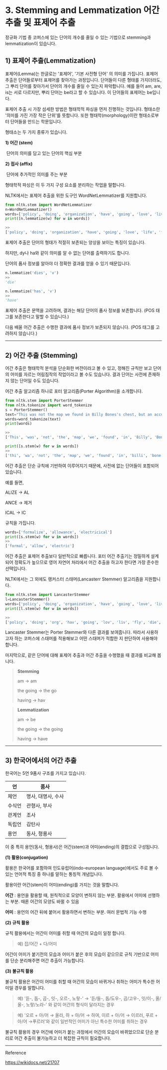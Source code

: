 # 3. Stemming and Lemmatization 어간 추출 및 표제어 추출

정규화 기법 중 코퍼스에 있는 단어의 개수를 줄일 수 있는 기법으로 stemming과 lemmatization이 있습니다.



## 1) 표제어 추출(Lemmatization)

표제어(Lemma)는 한글로는 '표제어', '기본 사전형 단어' 의 의미를 가집니다. 표제어 추출은 단어들로부터 표제어를 찾아가는 과정입니다. 단어들이 다른 형태를 가지더라도, 그 뿌리 단어를 찾아가서 단어의 개수를 줄일 수 있는지 파악합니다. 예를 들어 am, are, is는 서로 다르지만, 뿌리 단어는 be라고 할 수 있습니다. 이 단어들의 표제어는 be입니다.



표제어 추출 시 가장 섬세한 방법은 형태학적 파싱을 먼저 진행하는 것입니다. 형태소란 '의미를 가진 가장 작은 단위'를 뜻합니다. 또한 형태학(morphology)이란 형태소로부터 단어들을 만드는 학문입니다.



형태소는 두 가지 종류가 있습니다.

**1) 어간 (stem)**

​	단어의 의미를 담고 있는 단어의 핵심 부분

**2) 접사 (affix)**

​	단어에 추가적인 의미를 주는 부분



형태학적 파싱은 이 두 가지 구성 요소를 분리하는 작업을 말합니다.

NLTK에서는 표제어 추출을 위한 도구인 WordNetLemmatizer를 지원합니다.

```python
from nltk.stem import WordNetLemmatizer
n=WordNetLemmatizer()
words=['policy', 'doing', 'organization', 'have', 'going', 'love', 'lives', 'fly', 'dies', 'watched', 'has', 'starting']
print([n.lemmatize(w) for w in words])

>>
['policy', 'doing', 'organization', 'have', 'going', 'love', 'life', 'fly', 'dy', 'watched', 'ha', 'starting']
```

표제어 추출은 단어의 형태가 적절히 보존되는 양상을 보이는 특징이 있습니다.

하지만, dy나 ha와 같이 의미를 알 수 없는 단어를 출력하기도 합니다.

단어의 품사 정보를 알아야 더 정확한 결과를 얻을 수 있기 때문입니다.



```python
n.lemmatize('dies', 'v')
>>
'die'

n.lemmatize('has', 'v')
>>
'have'
```

표제어 추출은 문맥을 고려하며, 결과는 해당 단어의 품사 정보를 보존합니다. (POS 태그를 보존한다고 말할 수 있습니다.)

다음 배울 어간 추출은 수행한 결과에 품사 정보가 보존되지 않습니다. (POS 태그를 고려하지 않습니다.)



---

## 2) 어간 추출 (Stemming)

어간 추출은 형태학적 분석을 단순화한 버전이라고 볼 수 있고, 정해진 규칙만 보고 단어의 어미를 자르는 어림짐작의 작업이라고 볼 수도 있습니다. 결과 단어는 사전에 존재하지 않는 단어일 수도 있습니다.

어간 추출 알고리즘 하나로 포터 알고리즘(Porter Algorithm)을 소개합니다.

```python
from nltk.stem import PorterStemmer
from nltk.tokenize import word_tokenize
s = PorterStemmer()
text="This was not the map we found in Billy Bones's chest, but an accurate copy, complete in all things--names and heights and soundings--with the single exception of the red crosses and the written notes."
words=word_tokenize(text)
print(words)

>>
['This', 'was', 'not', 'the', 'map', 'we', 'found', 'in', 'Billy', 'Bones', "'s", 'chest', ',', 'but', 'an', 'accurate', 'copy', ',', 'complete', 'in', 'all', 'things', '--', 'names', 'and', 'heights', 'and', 'soundings', '--', 'with', 'the', 'single', 'exception', 'of', 'the', 'red', 'crosses', 'and', 'the', 'written', 'notes', '.']
```

```python
print([s.stem(w) for w in words])
>>
['thi', 'wa', 'not', 'the', 'map', 'we', 'found', 'in', 'billi', 'bone', "'s", 'chest', ',', 'but', 'an', 'accur', 'copi', ',', 'complet', 'in', 'all', 'thing', '--', 'name', 'and', 'height', 'and', 'sound', '--', 'with', 'the', 'singl', 'except', 'of', 'the', 'red', 'cross', 'and', 'the', 'written', 'note', '.']
```



어간 추출은 단순 규칙에 기반하여 이루어지기 때문에, 사전에 없는 단어들이 포함되어 있습니다.

예를 들면, 

ALIZE → AL

ANCE → 제거

ICAL → IC

규칙을 가집니다.

```python
words=['formalize', 'allowance', 'electricical']
print([s.stem(w) for w in words])
>>
['formal', 'allow', 'electric']
```



어간 추출은 표제어 추출보다 일반적으로 빠릅니다. 포터 어간 추출기는 정밀하게 설계되어 정확도가 높으므로 영어 자연어 처리에서 어간 추출을 하고자 한다면 가장 준수한 선택입니다.

NLTK에서는 그 외에도 랭커스터 스태머(Lancasterr Stemmer) 알고리즘을 지원합니다.

```python
from nltk.stem import LancasterStemmer
l=LancasterStemmer()
words=['policy', 'doing', 'organization', 'have', 'going', 'love', 'lives', 'fly', 'dies', 'watched', 'has', 'starting']
print([l.stem(w) for w in words])

>>
['policy', 'doing', 'org', 'hav', 'going', 'lov', 'liv', 'fly', 'die', 'watch', 'has', 'start']
```

Lancaster Stemmer는 Porter Stemmer와 다른 결과를 보여줍니다. 따라서 사용하고자 하는 코퍼스에 스태머를 적용해보고 어떤 스태머가 적합한 지 판단하여 사용해야 합니다.



마지막으로, 같은 단어에 대해 표제어 추출과 어간 추출을 수행했을 때 결과를 비교해 봅니다.

> **Stemming**
>
> am → am
>
> the going → the go
>
> having → hav

> **Lemmatization**
>
> am → be
>
> the going → the going
>
> having → have



---

## 3) 한국어에서의 어간 추출

한국어는 5언 9품사 구조를 가지고 있습니다.

| 언     | 품사               |
| ------ | ------------------ |
| 체언   | 명사, 대명사, 수사 |
| 수식언 | 관형사, 부사       |
| 관계언 | 조사               |
| 독립언 | 감탄사             |
| 용언   | 동사, 형용사       |

이 중 특히 용언(동사, 형용사)은 어간(stem)과 어미(ending)의 결합으로 구성됩니다.



**(1) 활용(conjugation)**

활용은 한국어를 포함하여 인도유럽어(indo-european language)에서도 주로 볼 수 있는 언어적 특징 중 하나를 말하는 통칭적 개념입니다.

활용이란 어간(stem)이 어미(ending)를 가지는 것을 말합니다.

**어간** : 용언을 활용할 때, 원칙적으로 모양이 변하지 않는 부분. 활용에서 어미에 선행하는 부분. 때론 어간의 모양도 바뀔 수 있음

**어미** : 용언의 어간 뒤에 붙어서 활용하면서 변하는 부분. 여러 문법적 기능 수행



**(2) 규칙 활용**

규칙 활용에서는 어간이 어미를 취할 때 어간의 모습이 일정 합니다.

> 예)  잡/어간  + 다/어미

어간이 어미가 붙기전의 모습과 어미가 붙은 후의 모습이 같으므로 규칙 기반으로 어미를 단순 분리해주면 어간 추출이 가능합니다.



**(3) 불규칙 활용**

불규칙 활용은 어간이 어미를 취할 때 어간의 모습이 바뀌거나 취하는 어미가 특수한 어미일 경우를 말합니다.

> 예) '듣-, 돕-, 곱-, 잇-, 오르-, 노랗-' → '듣/들-, 돕/도우-, 곱/고우-, 잇/이-, 올/올-, 노랗/노라-' 와 같이 어간의 형식이 달라지는 경우

> 예) '오르 + 아/어 → 올라, 하 + 아/어 → 하여, 이르 + 아/어 → 이르러, 푸르 + 아/어 →푸르러'와 같이 일반적인 어미가 아닌 특수한 어미를 취하는 경우



불규칙 활용의 경우 어간에 어미가 붙는 과정에서 어간의 모습이 바뀌었으므로 단순 분리로 어간 추출이 불가능하고 더 복잡한 규칙이 필요합니다.





---

Reference

https://wikidocs.net/21707